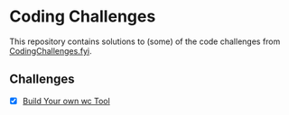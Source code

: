 # Coding Challenges

This repository contains solutions to (some) of the code challenges from
[CodingChallenges.fyi](https://codingchallenges.fyi/).

## Challenges

- [x] [Build Your own wc Tool](./ccwc)
